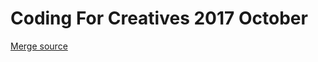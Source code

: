 # Coding For Creatives 2017 October

[Merge source](https://github.com/username/cfc2017/compare/master...mpaulweeks:master)
